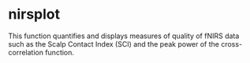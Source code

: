 # nirsplot

This function quantifies and displays measures of quality of fNIRS data such as the Scalp Contact Index (SCI) and the peak power of the cross-correlation function.



